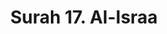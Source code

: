 ---
title       : "Surah 17. Al-Israa"
DATE        : 7/25/2018 9:18:17 AM
draft       : false
TYPE        : "quran"
layout      : "surah"
BookCode    : "ARB"
SurahNumber : "17"
TotalAyah   : "111"
---